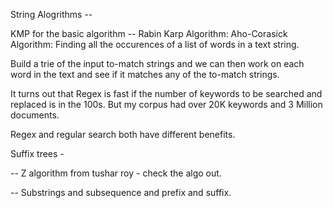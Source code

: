 String Alogrithms --

KMP for the basic algorithm -- 
Rabin Karp Algorithm: 
Aho-Corasick Algorithm: Finding all the occurences of a list of words in a text string.

Build a trie of the input to-match strings and we can then work on each word in the text and see if it matches any of the to-match strings. 

It turns out that Regex is fast if the number of keywords to be searched and replaced is in the 100s. But my corpus had over 20K keywords and 3 Million documents.

Regex and regular search both have different benefits. 

Suffix trees - 

-- Z algorithm from tushar roy - check the algo out. 

-- Substrings and subsequence and prefix and suffix. 

